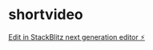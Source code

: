 # shortvideo

[Edit in StackBlitz next generation editor ⚡️](https://stackblitz.com/~/github.com/Jorgepaulo12/shortvideo)